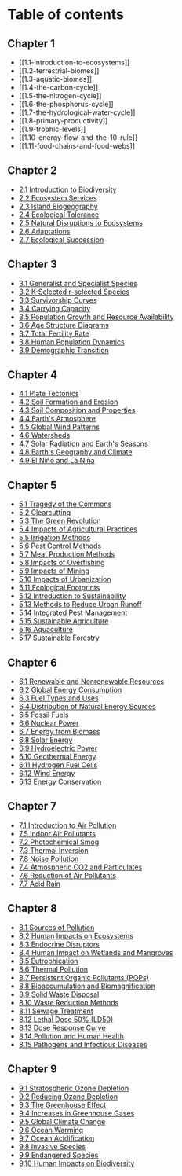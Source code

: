 # Table of contents

## Chapter 1

- [[1.1-introduction-to-ecosystems]] 
- [[1.2-terrestrial-biomes]] 
- [[1.3-aquatic-biomes]] 
- [[1.4-the-carbon-cycle]] 
- [[1.5-the-nitrogen-cycle]] 
- [[1.6-the-phosphorus-cycle]] 
- [[1.7-the-hydrological-water-cycle]] 
- [[1.8-primary-productivity]] 
- [[1.9-trophic-levels]] 
- [[1.10-energy-flow-and-the-10-rule]] 
- [[1.11-food-chains-and-food-webs]] 

## Chapter 2

- [2\.1 Introduction to Biodiversity](chapter-2/2.1-introduction-to-biodiversity.md)
- [2\.2 Ecosystem Services](chapter-2/2.2-ecosystem-services.md)
- [2\.3 Island Biogeography](chapter-2/2.3-island-biogeography.md)
- [2\.4 Ecological Tolerance](chapter-2/2.4-ecological-tolerance.md)
- [2\.5 Natural Disruptions to Ecosystems](chapter-2/2.5-natural-disruptions-to-ecosystems.md)
- [2\.6 Adaptations](chapter-2/2.6-adaptations.md)
- [2\.7 Ecological Succession](chapter-2/2.7-ecological-succession.md)

## Chapter 3

- [3\.1 Generalist and Specialist Species](chapter-3/3.1-generalist-and-specialist-species.md)
- [3\.2 K-Selected r-selected Species](chapter-3/3.2-k-selected-and-r-selected-species.md)
- [3\.3 Survivorship Curves](chapter-3/3.3-survivorship-curves.md)
- [3\.4 Carrying Capacity](chapter-3/3.4-carrying-capacity.md)
- [3\.5 Population Growth and Resource Availability](chapter-3/3.5-population-growth-and-resource-availability.md)
- [3\.6 Age Structure Diagrams](chapter-3/3.6-age-structure-diagrams.md)
- [3\.7 Total Fertility Rate](chapter-3/3.7-total-fertility-rate.md)
- [3\.8 Human Population Dynamics](chapter-3/3.8-human-population-dynamics.md)
- [3\.9 Demographic Transition](chapter-3/3.9-demographic-transition.md)

## Chapter 4

- [4\.1 Plate Tectonics](chapter-4/4.1-plate-tectonics.md)
- [4\.2 Soil Formation and Erosion](chapter-4/4.2-soil-formation-and-erosion.md)
- [4\.3 Soil Composition and Properties](chapter-4/4.3-soil-composition-and-properties.md)
- [4\.4 Earth's Atmosphere](chapter-4/4.4-earths-atmosphere.md)
- [4\.5 Global Wind Patterns](chapter-4/4.5-global-wind-patterns.md)
- [4\.6 Watersheds](chapter-4/4.6-watersheds.md)
- [4\.7 Solar Radiation and Earth's Seasons](chapter-4/4.7-solar-radiation-and-earths-seasons.md)
- [4\.8 Earth's Geography and Climate](chapter-4/4.8-earths-geography-and-climate.md)
- [4\.9 El Niño and La Niña](chapter-4/4.9-el-nino-and-la-nina.md)

## Chapter 5

- [5\.1 Tragedy of the Commons](chapter-5/5.1-tragedy-of-the-commons.md)
- [5\.2 Clearcutting](chapter-5/5.2-clearcutting.md)
- [5\.3 The Green Revolution](chapter-5/5.3-the-green-revolution.md)
- [5\.4 Impacts of Agricultural Practices](chapter-5/5.4-impacts-of-agricultural-practices.md)
- [5\.5 Irrigation Methods](chapter-5/5.5-irrigation-methods.md)
- [5\.6 Pest Control Methods](chapter-5/5.6-pest-control-methods.md)
- [5\.7 Meat Production Methods](chapter-5/5.7-meat-production-methods.md)
- [5\.8 Impacts of Overfishing](chapter-5/5.8-impacts-of-overfishing.md)
- [5\.9 Impacts of Mining](chapter-5/5.9-impacts-of-mining.md)
- [5\.10 Impacts of Urbanization](chapter-5/5.10-impacts-of-urbanization.md)
- [5\.11 Ecological Footprints](chapter-5/5.11-ecological-footprints.md)
- [5\.12 Introduction to Sustainability](chapter-5/5.12-introduction-to-sustainability.md)
- [5\.13 Methods to Reduce Urban Runoff](chapter-5/5.13-methods-to-reduce-urban-runoff.md)
- [5\.14 Integrated Pest Management](chapter-5/5.14-integrated-pest-management.md)
- [5\.15 Sustainable Agriculture](chapter-5/5.15-sustainable-agriculture.md)
- [5\.16 Aquaculture](chapter-5/5.16-aquaculture.md)
- [5\.17 Sustainable Forestry](chapter-5/5.17-sustainable-forestry.md)

## Chapter 6

- [6\.1 Renewable and Nonrenewable Resources](chapter-6/6.1-renewable-and-nonrenewable-resources.md)
- [6\.2 Global Energy Consumption](chapter-6/6.2-global-energy-consumption.md)
- [6\.3 Fuel Types and Uses](chapter-6/6.3-fuel-types-and-uses.md)
- [6\.4 Distribution of Natural Energy Sources](chapter-6/6.4-distribution-of-natural-energy-sources.md)
- [6\.5 Fossil Fuels](chapter-6/6.5-fossil-fuels.md)
- [6\.6 Nuclear Power](chapter-6/6.6-nuclear-power.md)
- [6\.7 Energy from Biomass](chapter-6/6.7-energy-from-biomass.md)
- [6\.8 Solar Energy](chapter-6/6.8-solar-energy.md)
- [6\.9 Hydroelectric Power](chapter-6/6.9-hydroelectric-power.md)
- [6\.10 Geothermal Energy](chapter-6/6.10-geothermal-energy.md)
- [6\.11 Hydrogen Fuel Cells](chapter-6/6.11-hydrogen-fuel-cells.md)
- [6\.12 Wind Energy](chapter-6/6.12-wind-energy.md)
- [6\.13 Energy Conservation](chapter-6/6.13-energy-conservation.md)

## Chapter 7

- [7\.1 Introduction to Air Pollution](chapter-7/7.1-introduction-to-air-pollution.md)
- [7\.5 Indoor Air Pollutants](chapter-7/7.5-indoor-air-pollutants.md)
- [7\.2 Photochemical Smog](chapter-7/7.2-photochemical-smog.md)
- [7\.3 Thermal Inversion](chapter-7/7.3-thermal-inversion.md)
- [7\.8 Noise Pollution](chapter-7/7.8-noise-pollution.md)
- [7\.4 Atmospheric CO2 and Particulates](chapter-7/7.4-atmospheric-co2-and-particulates.md)
- [7\.6 Reduction of Air Pollutants](chapter-7/7.6-reduction-of-air-pollutants.md)
- [7\.7 Acid Rain](chapter-7/7.7-acid-rain.md)

## Chapter 8

- [8\.1 Sources of Pollution](chapter-8/8.1-sources-of-pollution.md)
- [8\.2 Human Impacts on Ecosystems](chapter-8/8.2-human-impacts-on-ecosystems.md)
- [8\.3 Endocrine Disruptors](chapter-8/8.3-endocrine-disruptors.md)
- [8\.4 Human Impact on Wetlands and Mangroves](chapter-8/8.4-human-impact-on-wetlands-and-mangroves.md)
- [8\.5 Eutrophication](chapter-8/8.5-eutrophication.md)
- [8\.6 Thermal Pollution](chapter-8/8.6-thermal-pollution.md)
- [8\.7 Persistent Organic Pollutants (POPs)](chapter-8/8.7-persistent-organic-pollutants-pops.md)
- [8\.8 Bioaccumulation and Biomagnification](chapter-8/8.8-bioaccumulation-and-biomagnification.md)
- [8\.9 Solid Waste Disposal](chapter-8/8.9-solid-waste-disposal.md)
- [8\.10 Waste Reduction Methods](chapter-8/8.10-waste-reduction-methods.md)
- [8\.11 Sewage Treatment](chapter-8/8.11-sewage-treatment.md)
- [8\.12 Lethal Dose 50% (LD50)](chapter-8/8.12-lethal-dose-50-ld50.md)
- [8\.13 Dose Response Curve](chapter-8/8.13-dose-response-curve.md)
- [8\.14 Pollution and Human Health](chapter-8/8.14-pollution-and-human-health.md)
- [8\.15 Pathogens and Infectious Diseases](chapter-8/8.15-pathogens-and-infectious-diseases.md)

## Chapter 9

- [9\.1 Stratospheric Ozone Depletion](chapter-9/9.1-stratospheric-ozone-depletion.md)
- [9\.2 Reducing Ozone Depletion](chapter-9/9.2-reducing-ozone-depletion.md)
- [9\.3 The Greenhouse Effect](chapter-9/9.3-the-greenhouse-effect.md)
- [9\.4 Increases in Greenhouse Gases](chapter-9/9.4-increases-in-greenhouse-gases.md)
- [9\.5 Global Climate Change](chapter-9/9.5-global-climate-change.md)
- [9\.6 Ocean Warming](chapter-9/9.6-ocean-warming.md)
- [9\.7 Ocean Acidification](chapter-9/9.7-ocean-acidification.md)
- [9\.8 Invasive Species](chapter-9/9.8-invasive-species.md)
- [9\.9 Endangered Species](chapter-9/9.9-endangered-species.md)
- [9\.10 Human Impacts on Biodiversity](chapter-9/9.10-human-impacts-on-biodiversity.md)